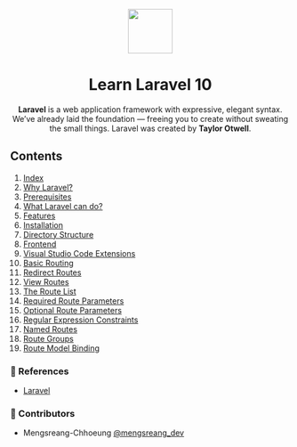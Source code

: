 <p align="center">
  <img width="80" src="https://upload.wikimedia.org/wikipedia/commons/thumb/9/9a/Laravel.svg/1969px-Laravel.svg.png">
</p>

<h1 align="center">Learn Laravel 10</h1>

<p align="center">
  <b>Laravel</b> is a web application framework with expressive, elegant syntax. We’ve already laid the foundation — freeing you to create without sweating the small things. Laravel was created by <b>Taylor Otwell</b>.
</p>

## Contents

1. [Index](./01-index.md)
2. [Why Laravel?](./02-why-laravel.md)
3. [Prerequisites](./03-prerequisites.md)
4. [What Laravel can do?](./04-what-laravel-can-do.md)
5. [Features](./05-features.md)
6. [Installation](./06-installation.md)
7. [Directory Structure](./07-directory-structure.md)
8. [Frontend](./08-frontend.md)
9. [Visual Studio Code Extensions](./09-vsc-extensions.md)
10. [Basic Routing](./10-basic-routing.md)
11. [Redirect Routes](./11-redirect-routes.md)
12. [View Routes](./12-view-routes.md)
13. [The Route List](./13-the-route-list.md)
14. [Required Route Parameters](./14-required-route-parameters.md)
15. [Optional Route Parameters](./15-optional-route-parameters.md)
16. [Regular Expression Constraints](./16-regular-expression-constraints.md)
17. [Named Routes](./17-named-routes.md)
18. [Route Groups](./18-route-groups.md)
19. [Route Model Binding](./19-route-model-binding.md)

### 📜 References

- [Laravel](https://laravel.com/docs/10.x)

### 🤝 Contributors

- Mengsreang-Chhoeung [@mengsreang_dev](https://twitter.com/mengsreang_dev)
